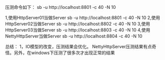 压测命令如下：
sb -u http://localhost:8801 -c 40 -N 10

1,使用HttpServer01当做Server
sb -u http://localhost:8801 -c 40 -N 10
2,使用HttpServer02当做Server
sb -u http://localhost:8802 -c 40 -N 10
3,使用HttpServer03当做Server
sb -u http://localhost:8803 -c 40 -N 10
4,使用NettyHttpServer当做Server
sb -u http://localhost:8804 -c 40 -N 10

总结：
1，IO模型的改变，压测结果会优化。
NettyHttpServer压测结果有点奇怪。另外，在windows下压测了很多次才出现正常的结果